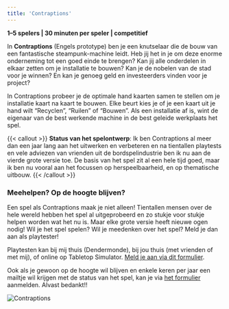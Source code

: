 ```yaml
---
title: 'Contraptions'
---
```


**1–5 spelers | 30 minuten per speler | competitief**

In **Contraptions** (Engels prototype) ben je een knutselaar die de bouw van een fantastische steampunk-machine leidt. Heb jij het in je om deze enorme onderneming tot een goed einde te brengen? Kan jij alle onderdelen in elkaar zetten om je installatie te bouwen? Kan je de nobelen van de stad voor je winnen? En kan je genoeg geld en investeerders vinden voor je project?

In Contraptions probeer je de optimale hand kaarten samen te stellen om je installatie kaart na kaart te bouwen. Elke beurt kies je of je een kaart uit je hand wilt “Recyclen”, “Ruilen” of “Bouwen”. Als een installatie af is, wint de eigenaar van de best werkende machine in de best geleide werkplaats het spel.

{{< callout >}}
**Status van het spelontwerp**: Ik ben Contraptions al meer dan een jaar lang aan het uitwerken en verbeteren en na tientallen playtests en vele adviezen van vrienden uit de bordspelindustrie ben ik nu aan de vierde grote versie toe. De basis van het spel zit al een hele tijd goed, maar ik ben nu vooral aan het focussen op herspeelbaarheid, en op thematische uitbouw.
{{< /callout >}}

### Meehelpen? Op de hoogte blijven?
Een spel als Contraptions maak je niet alleen! Tientallen mensen over de hele wereld hebben het spel al uitgeprobeerd en zo stukje voor stukje helpen worden wat het nu is. Maar elke grote versie heeft nieuwe ogen nodig! Wil je het spel spelen? Wil je meedenken over het spel? Meld je dan aan als playtester!

Playtesten kan bij mij thuis (Dendermonde), bij jou thuis (met vrienden of met mij), of online op Tabletop Simulator. [Meld je aan via dit formulier](https://forms.office.com/r/167eGjKLVe).

Ook als je gewoon op de hoogte wil blijven en enkele keren per jaar een mailtje wil krijgen met de status van het spel, kan je via [het formulier](https://forms.office.com/r/167eGjKLVe) aanmelden. Alvast bedankt!!

![Contraptions](/images/contraptions.jpg)
